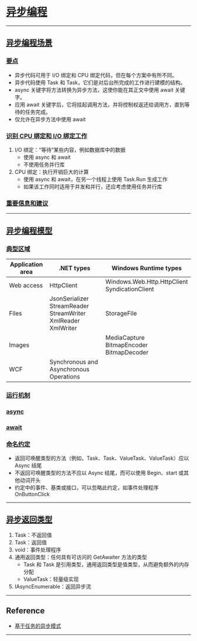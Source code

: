 # [异步编程](https://learn.microsoft.com/zh-cn/dotnet/csharp/asynchronous-programming/)

---
## [异步编程场景](https://learn.microsoft.com/zh-cn/dotnet/csharp/asynchronous-programming/async-scenarios)
### [要点](https://learn.microsoft.com/zh-cn/dotnet/csharp/asynchronous-programming/async-scenarios#key-pieces-to-understand)
- 异步代码可用于 I/O 绑定和 CPU 绑定代码，但在每个方案中有所不同。
- 异步代码使用 Task<T> 和 Task，它们是对后台所完成的工作进行建模的结构。
- async 关键字将方法转换为异步方法，这使你能在其正文中使用 await 关键字。
- 应用 await 关键字后，它将挂起调用方法，并将控制权返还给调用方，直到等待的任务完成。
- 仅允许在异步方法中使用 await
### [识别 CPU 绑定和 I/O 绑定工作](https://learn.microsoft.com/zh-cn/dotnet/csharp/asynchronous-programming/async-scenarios#recognize-cpu-bound-and-io-bound-work)
1. I/O 绑定：“等待”某些内容，例如数据库中的数据
    - 使用 async 和 await
    - 不使用任务并行库
2. CPU 绑定：执行开销巨大的计算
    - 使用 async 和 await，在另一个线程上使用 Task.Run 生成工作
    - 如果该工作同时适用于并发和并行，还应考虑使用任务并行库
### [重要信息和建议](https://learn.microsoft.com/zh-cn/dotnet/csharp/asynchronous-programming/async-scenarios#important-info-and-advice)

---
## [异步编程模型](https://learn.microsoft.com/zh-cn/dotnet/csharp/asynchronous-programming/task-asynchronous-programming-model)
### [典型区域](https://learn.microsoft.com/zh-cn/dotnet/csharp/asynchronous-programming/task-asynchronous-programming-model#BKMK_WhentoUseAsynchrony)
| Application area | .NET types                                                               | Windows Runtime types                            |
|------------------|--------------------------------------------------------------------------|--------------------------------------------------|
| Web access       | HttpClient                                                               | Windows.Web.Http.HttpClient<br>SyndicationClient |
| Files            | JsonSerializer<br>StreamReader<br>StreamWriter<br>XmlReader<br>XmlWriter | StorageFile                                      |
| Images           |                                                                          | MediaCapture<br>BitmapEncoder<br>BitmapDecoder   |
| WCF              | Synchronous and Asynchronous Operations                                  |                                                  |
### [运行机制](https://learn.microsoft.com/zh-cn/dotnet/csharp/asynchronous-programming/task-asynchronous-programming-model#BKMK_WhatHappensUnderstandinganAsyncMethod)
### [async](../LanguageReference/Keywords/Modifiers.cs)
### [await](../LanguageReference/OperatorsAndExpressions/OperatorsAndExpressions.cs)
### [命名约定](https://learn.microsoft.com/zh-cn/dotnet/csharp/asynchronous-programming/task-asynchronous-programming-model#BKMK_NamingConvention)
- 返回可唤醒类型的方法（例如，Task、Task<T>、ValueTask、ValueTask<T>）应以 Async 结尾
- 不返回可唤醒类型的方法不应以 Async 结尾，而可以使用 Begin、start 或其他动词开头
- 约定中的事件、基类或接口，可以忽略此约定，如事件处理程序 OnButtonClick
---
## [异步返回类型](https://learn.microsoft.com/zh-cn/dotnet/csharp/asynchronous-programming/async-return-types)
1. Task：不返回值
2. Task<TResult>：返回值
3. void：事件处理程序
4. 通用返回类型：任何具有可访问的 GetAwaiter 方法的类型
    - Task 和 Task<Result> 是引用类型，通用返回类型是值类型，从而避免额外的内存分配
    - ValueTask<TResult>：轻量级实现
5. IAsyncEnumerable<T>：返回异步流
---
## Reference
- [基于任务的异步模式](https://learn.microsoft.com/zh-cn/dotnet/standard/asynchronous-programming-patterns/task-based-asynchronous-pattern-tap)
---
